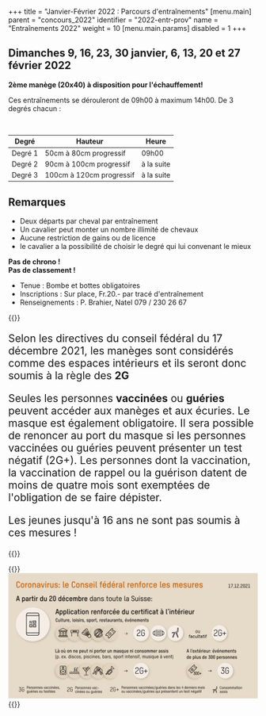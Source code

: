 +++
title = "Janvier-Février 2022 : Parcours d'entraînements"
[menu.main]
  parent = "concours_2022"
  identifier = "2022-entr-prov"
  name = "Entraînements 2022"
  weight = 10
[menu.main.params]
  disabled = 1
+++

## Dimanches 9, 16, 23, 30 janvier, 6, 13, 20 et 27 février 2022

**2ème manège (20x40) à disposition pour l'échauffement!**

Ces entraînements se dérouleront de 09h00 à maximum 14h00. De 3 degrés chacun :

<br/>

| Degré   | Hauteur                  | Heure      |
|---------|--------------------------|------------|
| Degré 1	| 50cm à 80cm progressif   | 09h00      |
|	Degré 2	| 90cm à 100cm progressif	 | à la suite |
|	Degré 3	| 100cm à 120cm progressif | à la suite |

## Remarques

- Deux départs par cheval par entraînement
- Un cavalier peut monter un nombre illimité de chevaux
- Aucune restriction de gains ou de licence
- le cavalier a la possibilité de choisir le degré qui lui convenant le mieux

**Pas de chrono !**<br/>
**Pas de classement !**

- Tenue :	Bombe et bottes obligatoires
- Inscriptions : Sur place, Fr.20.- par tracé d'entraînement
- Renseignements : P. Brahier, Natel 079 / 230 26 67


{{<admonition covid-red>}}
<div style="font-size:1.5em">
<p>
Selon les directives du conseil fédéral du 17 décembre 2021, 
les manèges sont considérés comme des espaces intérieurs et ils seront donc soumis à la règle des <b>2G</b>
</p>
<p>
Seules les personnes <b>vaccinées</b> ou <b>guéries</b> peuvent accéder aux manèges et aux écuries.
Le masque est également obligatoire. Il sera possible de renoncer au port du masque si les personnes vaccinées ou guéries peuvent présenter un test négatif (2G+). Les personnes dont la vaccination, la vaccination de rappel ou la guérison datent de moins de quatre mois sont exemptées de l'obligation de se faire dépister.
</p>
<p>
Les jeunes jusqu'à 16 ans ne sont pas soumis à ces mesures !
</p>
</div>
{{</admonition>}}

{{<img-fit>}}
![demo](./covid-20-12-2021-b.png)
{{</img-fit>}}
